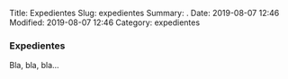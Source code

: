Title: Expedientes
Slug: expedientes
Summary: .
Date: 2019-08-07 12:46
Modified: 2019-08-07 12:46
Category: expedientes


### Expedientes

Bla, bla, bla...
